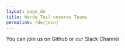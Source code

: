 ```yaml
---
layout: page_de
title: Werde Teil unseres Teams 
permalink: /de/join/
---
```

<style>.page-link.join { border-color:#FF7043; }</style>

You can join us on Github or our Slack Channel